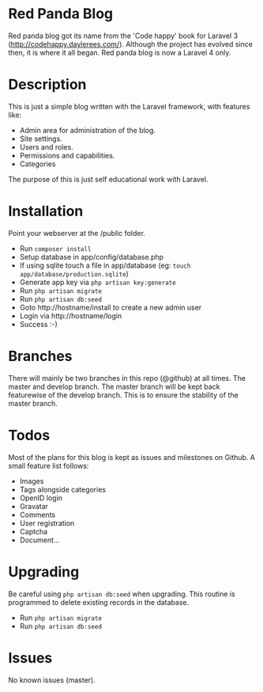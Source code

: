 Red Panda Blog
==============
Red panda blog got its name from the 'Code happy' book for Laravel 3 (http://codehappy.daylerees.com/). Although the project has evolved since then, it is where it all began. Red panda blog is now a Laravel 4 only.


Description
===========
This is just a simple blog written with the Laravel framework, with features like:
  * Admin area for administration of the blog.
  * Site settings.
  * Users and roles.
  * Permissions and capabilities.
  * Categories

The purpose of this is just self educational work with Laravel. 


Installation
============
Point your webserver at the /public folder.

* Run `composer install`
* Setup database in app/config/database.php
* If using sqlite touch a file in app/database (eg: `touch app/database/production.sqlite`)
* Generate app key via `php artisan key:generate` 
* Run `php artisan migrate`
* Run `php artisan db:seed`
* Goto http://hostname/install to create a new admin user
* Login via http://hostname/login
* Success :-)


Branches
========
There will mainly be two branches in this repo (@github) at all times. The master and develop branch.
The master branch will be kept back featurewise of the develop branch. This is to ensure the stability of the master branch.


Todos
=====
Most of the plans for this blog is kept as issues and milestones on Github. A small feature list follows:

* Images
* Tags alongside categories
* OpenID login
* Gravatar
* Comments
* User registration
* Captcha
* Document...


Upgrading
=========
Be careful using `php artisan db:seed` when upgrading. This routine is programmed to delete existing records in the database.
* Run `php artisan migrate`
* Run `php artisan db:seed`


Issues
======
No known issues (master).
